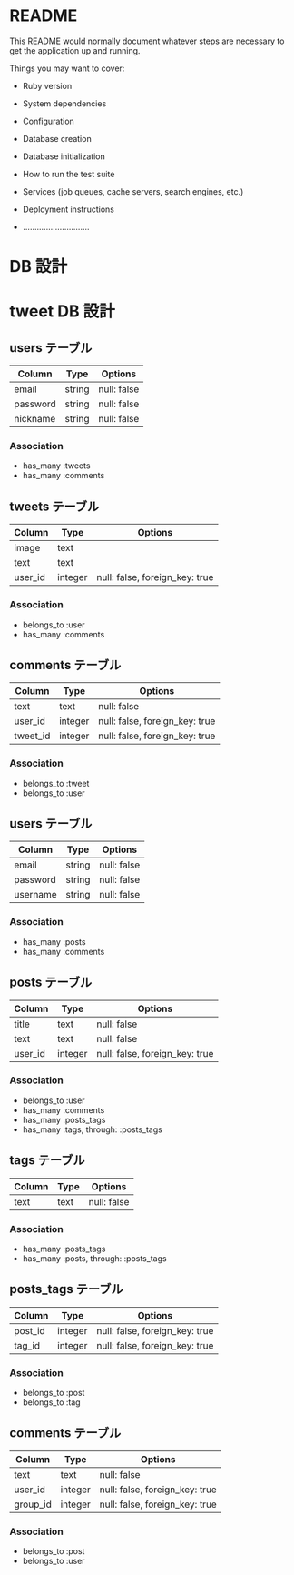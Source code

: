 # README

This README would normally document whatever steps are necessary to get the
application up and running.

Things you may want to cover:

- Ruby version

- System dependencies

- Configuration

- Database creation

- Database initialization

- How to run the test suite

- Services (job queues, cache servers, search engines, etc.)

- Deployment instructions

- .............................

<!-- FIXME: after devise -->

# DB 設計

# tweet DB 設計

## users テーブル

| Column   | Type   | Options     |
| -------- | ------ | ----------- |
| email    | string | null: false |
| password | string | null: false |
| nickname | string | null: false |

### Association

- has_many :tweets
- has_many :comments

## tweets テーブル

| Column  | Type    | Options                        |
| ------- | ------- | ------------------------------ |
| image   | text    |                                |
| text    | text    |                                |
| user_id | integer | null: false, foreign_key: true |

### Association

- belongs_to :user
- has_many :comments

## comments テーブル

| Column   | Type    | Options                        |
| -------- | ------- | ------------------------------ |
| text     | text    | null: false                    |
| user_id  | integer | null: false, foreign_key: true |
| tweet_id | integer | null: false, foreign_key: true |

### Association

- belongs_to :tweet
- belongs_to :user

<!-- FIXME:Qiita参考 -->

## users テーブル

| Column   | Type   | Options     |
| -------- | ------ | ----------- |
| email    | string | null: false |
| password | string | null: false |
| username | string | null: false |

### Association

- has_many :posts
- has_many :comments

## posts テーブル

| Column  | Type    | Options                        |
| ------- | ------- | ------------------------------ |
| title   | text    | null: false                    |
| text    | text    | null: false                    |
| user_id | integer | null: false, foreign_key: true |

### Association

- belongs_to :user
- has_many :comments
- has_many :posts_tags
- has_many :tags, through: :posts_tags

## tags テーブル

| Column | Type | Options     |
| ------ | ---- | ----------- |
| text   | text | null: false |

### Association

- has_many :posts_tags
- has_many :posts, through: :posts_tags

## posts_tags テーブル

| Column  | Type    | Options                        |
| ------- | ------- | ------------------------------ |
| post_id | integer | null: false, foreign_key: true |
| tag_id  | integer | null: false, foreign_key: true |

### Association

- belongs_to :post
- belongs_to :tag

## comments テーブル

| Column   | Type    | Options                        |
| -------- | ------- | ------------------------------ |
| text     | text    | null: false                    |
| user_id  | integer | null: false, foreign_key: true |
| group_id | integer | null: false, foreign_key: true |

### Association

- belongs_to :post
- belongs_to :user
